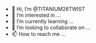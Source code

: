 - 👋 Hi, I’m @TITANIUM26TWIST
- 👀 I’m interested in ...
- 🌱 I’m currently learning ...
- 💞️ I’m looking to collaborate on ...
- 📫 How to reach me ...

<!---
TITANIUM26TWIST/TITANIUM26TWIST is a ✨ special ✨ repository because its `README.md` (this file) appears on your GitHub profile.
You can click the Preview link to take a look at your changes.
--->
